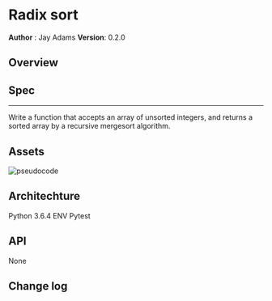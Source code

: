 # Radix sort
**Author** : Jay Adams
**Version**: 0.2.0

## Overview



## Spec
---------------
Write a function that accepts an array of unsorted integers, and returns a sorted array by a recursive mergesort algorithm. 


## Assets
![pseudocode](../../assets/radix_sort.jpg)



## Architechture  
Python 3.6.4
ENV
Pytest


## API
None

## Change log